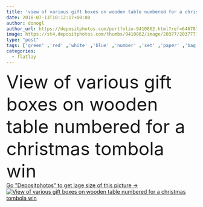 ```yaml
---
title: 'view of various gift boxes on wooden table numbered for a christmas tombola to win'
date: 2018-07-13T10:12:17+00:00
author: donogl
author_url: https://depositphotos.com/portfolio-9410862.html?ref=64678756
image: https://st4.depositphotos.com/thumbs/9410862/image/20377/203777706/api_thumb_450.jpg?forcejpeg=true
type: "post"
tags: ['green' ,'red' ,'white' ,'blue' ,'number' ,'set' ,'paper' ,'bag' ,'gift' ,'box' ,'celebration' ,'christmas' ,'decoration' ,'festive' ,'greeting' ,'holiday' ,'package' ,'present' ,'surprise' ,'xmas' ,'season' ,'branch' ,'time' ,'calendar' ,'pink' ,'december' ,'creative' ,'concept' ,'merry' ,'romantic' ,'tradition' ,'hang' ,'eve' ,'handmade' ,'order' ,'expectation' ,'made' ,'various' ,'win' ,'newyear' ,'Advent' ,'31' ,'giftbox' ,'topview' ,'kraft' ,'tombola' ,'flatlay' ,'numberedwooden' ]
categories: 
  - flatlay
---
```

<div aling="center">
            <font size="60"> View of various gift boxes on wooden table numbered for a christmas tombola win</font>   
</div>
<div>
    <a href='https://st4.depositphotos.com/thumbs/9410862/image/20377/203777706/api_thumb_450.jpg?forcejpeg=true?ref=64678756' target=_blank > Go "Depositphotos" to get lage size of this picture ->
        <img href='https://st4.depositphotos.com/thumbs/9410862/image/20377/203777706/api_thumb_450.jpg?forcejpeg=true?ref=64678756' src='https://st4.depositphotos.com/9410862/20377/i/950/depositphotos_203777706-stock-photo-view-of-various-gift-boxes.jpg?forcejpeg=true' alt='View of various gift boxes on wooden table numbered for a christmas tombola win' >
    </a>
</div>
